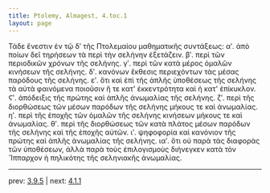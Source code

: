 ```yaml
---
title: Ptolemy, Almagest, 4.toc.1
layout: page
---
```


Τάδε ἔνεστιν ἐν τῷ δʹ τῆς Πτολεμαίου μαθηματικῆς συντάξεως: αʹ. ἀπὸ ποίων δεῖ τηρήσεων τὰ περὶ τὴν σελήνην ἐξετάζειν. βʹ. περὶ τῶν περιοδικῶν χρόνων τῆς σελήνης. γʹ. περὶ τῶν κατὰ μέρος ὁμαλῶν κινήσεων τῆς σελήνης. δʹ. κανόνων ἔκθεσις περιεχόντων τὰς μέσας παρόδους τῆς σελήνης. εʹ. ὅτι καὶ ἐπὶ τῆς ἁπλῆς ὑποθέσεως τῆς σελήνης τὰ αὐτὰ φαινόμενα ποιοῦσιν ἥ τε κατ' ἐκκεντρότητα καὶ ἡ κατ' ἐπίκυκλον. Ϛʹ. ἀπόδειξις τῆς πρώτης καὶ ἁπλῆς ἀνωμαλίας τῆς σελήνης. ζʹ. περὶ τῆς διορθώσεως τῶν μέσων παρόδων τῆς σελήνης μήκους τε καὶ ἀνωμαλίας. ηʹ. περὶ τῆς ἐποχῆς τῶν ὁμαλῶν τῆς σελήνης κινήσεων μήκους τε καὶ ἀνωμαλίας. θʹ. περὶ τῆς διορθώσεως τῶν κατὰ πλάτος μέσων παρόδων τῆς σελήνης καὶ τῆς ἐποχῆς αὐτῶν. ιʹ. ψηφοφορία καὶ κανόνιον τῆς πρώτης καὶ ἁπλῆς ἀνωμαλίας τῆς σελήνης. ιαʹ. ὅτι οὐ παρὰ τὰς διαφορὰς τῶν ὑποθέσεων, ἀλλὰ παρὰ τοὺς ἐπιλογισμοὺς διήνεγκεν κατὰ τὸν Ἵππαρχον ἡ πηλικότης τῆς σεληνιακῆς ἀνωμαλίας. 

---

prev: [3.9.5](../3.9.5/) | next: [4.1.1](../4.1.1/)


